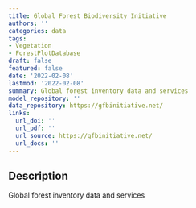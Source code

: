 ```yaml
---
title: Global Forest Biodiversity Initiative
authors: ''
categories: data
tags:
- Vegetation
- ForestPlotDatabase
draft: false
featured: false
date: '2022-02-08'
lastmod: '2022-02-08'
summary: Global forest inventory data and services
model_repository: ''
data_repository: https://gfbinitiative.net/
links:
  url_doi: ''
  url_pdf: ''
  url_source: https://gfbinitiative.net/
  url_docs: ''
---
```


## Description

Global forest inventory data and services

